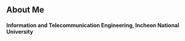 <div>
  <!--Body-->
  
  ## About Me
  #### Information and Telecommunication Engineering, Incheon National University
  <br/>
  <br/>
